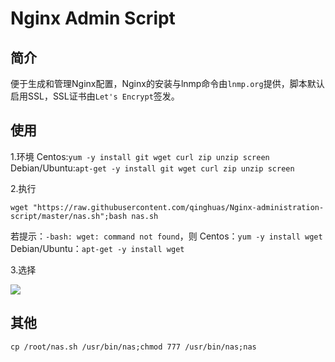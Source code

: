 # Nginx Admin Script

简介
---
便于生成和管理Nginx配置，Nginx的安装与lnmp命令由`lnmp.org`提供，脚本默认启用SSL，SSL证书由`Let's Encrypt`签发。

使用
---
1.环境
Centos:`yum -y install git wget curl zip unzip screen`  
Debian/Ubuntu:`apt-get -y install git wget curl zip unzip screen`

2.执行
```
wget "https://raw.githubusercontent.com/qinghuas/Nginx-administration-script/master/nas.sh";bash nas.sh
```
若提示：`-bash: wget: command not found`，则
Centos：`yum -y install wget`
Debian/Ubuntu：`apt-get -y install wget`  

3.选择   
   
![](https://raw.githubusercontent.com/qinghuas/Nginx-Admin-Script/master/V.1.3.png)

其他
---
```
cp /root/nas.sh /usr/bin/nas;chmod 777 /usr/bin/nas;nas
```
